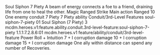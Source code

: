<ability>
  <name>Soul Siphon</name>
  <cost>7 Piety</cost>
  <flavor>A beam of energy connects a foe to a friend, draining life from one to heal the other.</flavor>
  <keywords>
    <keyword>Magic</keyword>
    <keyword>Ranged</keyword>
    <keyword>Strike</keyword>
  </keywords>
  <type>Main action</type>
  <distance>Ranged 10</distance>
  <target>One enemy</target>
  <metadata>
    <class>conduit</class>
    <cost>7 Piety</cost>
    <cost_amount>7</cost_amount>
    <cost_resource>Piety</cost_resource>
    <feature_type>ability</feature_type>
    <file_dpath>Conduit/3rd-Level Features</file_dpath>
    <item_id>soul-siphon-7-piety</item_id>
    <item_index>01</item_index>
    <item_name>Soul Siphon (7 Piety)</item_name>
    <level>3</level>
    <scc>mcdm.heroes.v1:feature.ability.conduit.3rd-level-feature:soul-siphon-7-piety</scc>
    <scdc>1.1.1:7.2.8.6:01</scdc>
    <source>mcdm.heroes.v1</source>
    <type>feature/ability/conduit/3rd-level-feature</type>
  </metadata>
  <effects>
    <effect type="roll">
      <roll>Power Roll + Intuition</roll>
      <t1>7 + I corruption damage</t1>
      <t2>10 + I corruption damage</t2>
      <t3>15 + I corruption damage</t3>
    </effect>
    <effect type="mundane">One ally within distance can spend any number of Recoveries.</effect>
  </effects>
</ability>
